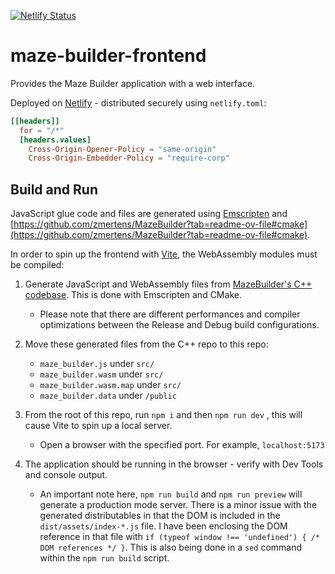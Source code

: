 [![Netlify Status](https://api.netlify.com/api/v1/badges/be13537b-f604-447a-beaf-a6d63496fb8e/deploy-status)](https://app.netlify.com/sites/jade-semifreddo-f24ef0/deploys?branch=main)

# maze-builder-frontend

Provides the Maze Builder application with a web interface.

Deployed on [Netlify](https://668145265561420d1369a177--jade-semifreddo-f24ef0.netlify.app/) - distributed securely using `netlify.toml`:
```toml
[[headers]]
  for = "/*"
  [headers.values]
    Cross-Origin-Opener-Policy = "same-origin"
    Cross-Origin-Embedder-Policy = "require-corp"
```

## Build and Run

JavaScript glue code and files are generated using [Emscripten](https://emscripten.org/index.html) and [https://github.com/zmertens/MazeBuilder?tab=readme-ov-file#cmake](https://github.com/zmertens/MazeBuilder?tab=readme-ov-file#cmake).

In order to spin up the frontend with [Vite](https://vitejs.dev/), the WebAssembly modules must be compiled:
1. Generate JavaScript and WebAssembly files from [MazeBuilder's C++ codebase](https://github.com/zmertens/MazeBuilder). This is done with Emscripten and CMake.
   - Please note that there are different performances and compiler optimizations between the Release and Debug build configurations.
2. Move these generated files from the C++ repo to this repo:
     - `maze_builder.js` under `src/`
    - `maze_builder.wasm` under `src/`
    - `maze_builder.wasm.map` under `src/`
    - `maze_builder.data` under `/public`
    
3. From the root of this repo, run `npm i` and then `npm run dev` , this will cause Vite to spin up a local server.
     - Open a browser with the specified port. For example, `localhost:5173`
4. The application should be running in the browser - verify with Dev Tools and console output.
     - An important note here, `npm run build` and `npm run preview` will generate a production mode server. There is a minor issue with the generated distributables in that the DOM is included in the `dist/assets/index-*.js` file. I have been enclosing the DOM reference in that file with `if (typeof window !== 'undefined') { /* DOM references */ }`. This is also being done in a `sed` command within the `npm run build` script.
